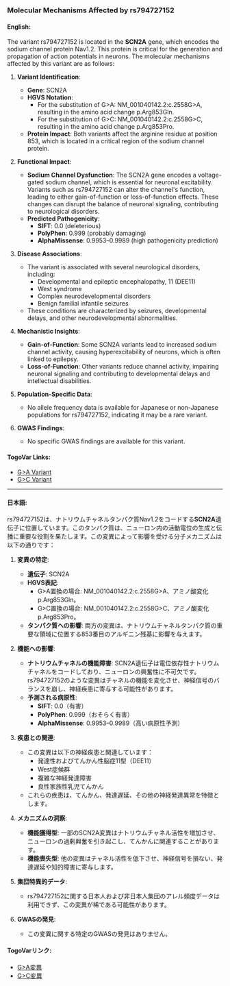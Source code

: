 ### Molecular Mechanisms Affected by rs794727152

#### English:
The variant rs794727152 is located in the **SCN2A** gene, which encodes the sodium channel protein Nav1.2. This protein is critical for the generation and propagation of action potentials in neurons. The molecular mechanisms affected by this variant are as follows:

1. **Variant Identification**:
   - **Gene**: SCN2A
   - **HGVS Notation**:
     - For the substitution of G>A: NM_001040142.2:c.2558G>A, resulting in the amino acid change p.Arg853Gln.
     - For the substitution of G>C: NM_001040142.2:c.2558G>C, resulting in the amino acid change p.Arg853Pro.
   - **Protein Impact**: Both variants affect the arginine residue at position 853, which is located in a critical region of the sodium channel protein.

2. **Functional Impact**:
   - **Sodium Channel Dysfunction**: The SCN2A gene encodes a voltage-gated sodium channel, which is essential for neuronal excitability. Variants such as rs794727152 can alter the channel's function, leading to either gain-of-function or loss-of-function effects. These changes can disrupt the balance of neuronal signaling, contributing to neurological disorders.
   - **Predicted Pathogenicity**:
     - **SIFT**: 0.0 (deleterious)
     - **PolyPhen**: 0.999 (probably damaging)
     - **AlphaMissense**: 0.9953–0.9989 (high pathogenicity prediction)

3. **Disease Associations**:
   - The variant is associated with several neurological disorders, including:
     - Developmental and epileptic encephalopathy, 11 (DEE11)
     - West syndrome
     - Complex neurodevelopmental disorders
     - Benign familial infantile seizures
   - These conditions are characterized by seizures, developmental delays, and other neurodevelopmental abnormalities.

4. **Mechanistic Insights**:
   - **Gain-of-Function**: Some SCN2A variants lead to increased sodium channel activity, causing hyperexcitability of neurons, which is often linked to epilepsy.
   - **Loss-of-Function**: Other variants reduce channel activity, impairing neuronal signaling and contributing to developmental delays and intellectual disabilities.

5. **Population-Specific Data**:
   - No allele frequency data is available for Japanese or non-Japanese populations for rs794727152, indicating it may be a rare variant.

6. **GWAS Findings**:
   - No specific GWAS findings are available for this variant.

#### TogoVar Links:
- [G>A Variant](https://www.ncbi.nlm.nih.gov/clinvar/variation/194555)
- [G>C Variant](https://www.ncbi.nlm.nih.gov/clinvar/variation/1451854)

---

#### 日本語:
rs794727152は、ナトリウムチャネルタンパク質Nav1.2をコードする**SCN2A**遺伝子に位置しています。このタンパク質は、ニューロン内の活動電位の生成と伝播に重要な役割を果たします。この変異によって影響を受ける分子メカニズムは以下の通りです：

1. **変異の特定**:
   - **遺伝子**: SCN2A
   - **HGVS表記**:
     - G>A置換の場合: NM_001040142.2:c.2558G>A、アミノ酸変化p.Arg853Gln。
     - G>C置換の場合: NM_001040142.2:c.2558G>C、アミノ酸変化p.Arg853Pro。
   - **タンパク質への影響**: 両方の変異は、ナトリウムチャネルタンパク質の重要な領域に位置する853番目のアルギニン残基に影響を与えます。

2. **機能への影響**:
   - **ナトリウムチャネルの機能障害**: SCN2A遺伝子は電位依存性ナトリウムチャネルをコードしており、ニューロンの興奮性に不可欠です。rs794727152のような変異はチャネルの機能を変化させ、神経信号のバランスを崩し、神経疾患に寄与する可能性があります。
   - **予測される病原性**:
     - **SIFT**: 0.0（有害）
     - **PolyPhen**: 0.999（おそらく有害）
     - **AlphaMissense**: 0.9953–0.9989（高い病原性予測）

3. **疾患との関連**:
   - この変異は以下の神経疾患と関連しています：
     - 発達性およびてんかん性脳症11型（DEE11）
     - West症候群
     - 複雑な神経発達障害
     - 良性家族性乳児てんかん
   - これらの疾患は、てんかん、発達遅延、その他の神経発達異常を特徴とします。

4. **メカニズムの洞察**:
   - **機能獲得型**: 一部のSCN2A変異はナトリウムチャネル活性を増加させ、ニューロンの過剰興奮を引き起こし、てんかんに関連することがあります。
   - **機能喪失型**: 他の変異はチャネル活性を低下させ、神経信号を損ない、発達遅延や知的障害に寄与します。

5. **集団特異的データ**:
   - rs794727152に関する日本人および非日本人集団のアレル頻度データは利用できず、この変異が稀である可能性があります。

6. **GWASの発見**:
   - この変異に関する特定のGWASの発見はありません。

#### TogoVarリンク:
- [G>A変異](https://www.ncbi.nlm.nih.gov/clinvar/variation/194555)
- [G>C変異](https://www.ncbi.nlm.nih.gov/clinvar/variation/1451854)